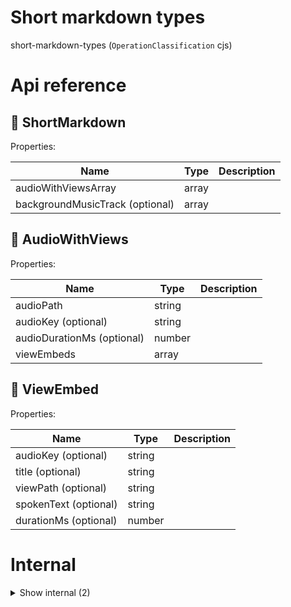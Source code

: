 # Short markdown types

short-markdown-types (`OperationClassification` cjs)



# Api reference

## 🔹 ShortMarkdown

Properties: 

 | Name | Type | Description |
|---|---|---|
| audioWithViewsArray  | array |  |
| backgroundMusicTrack (optional) | array |  |



## 🔹 AudioWithViews

Properties: 

 | Name | Type | Description |
|---|---|---|
| audioPath  | string |  |
| audioKey (optional) | string |  |
| audioDurationMs (optional) | number |  |
| viewEmbeds  | array |  |



## 🔹 ViewEmbed

Properties: 

 | Name | Type | Description |
|---|---|---|
| audioKey (optional) | string |  |
| title (optional) | string |  |
| viewPath (optional) | string |  |
| spokenText (optional) | string |  |
| durationMs (optional) | number |  |


# Internal

<details><summary>Show internal (2)</summary>
    
  # 🔹 AudioTrackItem







Properties: 

 | Name | Type | Description |
|---|---|---|
| relativeAudioFilePath  | string |  |
| durationMs (optional) | number |  |
| startMs (optional) | number |  |



## 🔹 ShortMarkdownSlide

Duration is required, and either title or viewPath must be there





Properties: 

 | Name | Type | Description |
|---|---|---|
| title (optional) | string |  |
| viewPath (optional) | string |  |
| durationMs  | number |  |
| startMs (optional) | number |  |
| subtitle (optional) | string |  |

  </details>


